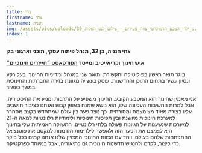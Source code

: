 ```yaml
---
title: צחי
firstname: צחי
lastname: חנניה
img: /assets/pics/uploads/גן_ילדי_הטבע_הדמוקרטי_צוות_צעירים_-_צילום_לנס_הפקות_39.jpg
index: 1
---
```

**צחי חנניה, בן 32, מנהל פיתוח עסקי, תוכני וארגוני בגן**

**איש חינוך וקריאייטיב ומייסד [הפודקאסט ״חייזרים חינוכיים״](https://www.tzachi-e.co.il/)**

בוגר תואר ראשון בפוליטיקה ותקשורת ותואר שני במנהל ומדיניות החינוך. בעל רקע ונסיון עשיר בתחום התוכן והחדשנות.
עוסק בעשייה מגוונת בזירה החברתית והחינוכית במשך כעשור.



אני מאמין שחינוך הוא המטבע הקובע. החינוך משפיע על התרבות ומניע את ההיסטוריה, אבל למרות החשיבות העליונה שלו, הוא נושא שנזנח באופן קבוע ואנחנו כציבור חושבים עליו בצורה מאוד מצומצמת ומסורתית. כך נוצר פער בין עולם שמתחדש בקצב מסחרר למערכת חינוכית מיושנת ובין תפיסות חינוכיות ולימודיות רלוונטיות למאה ה-21 למערכות שנשענות על הגיונות פעולה בלתי רלוונטיים. התשוקה האמיתית שלי בחינוך היא לצמצם את הפער הזה ולאפשר לילדימות הזדמנות למקסם את פוטנציאל ההתפתחות שלהם בעולם. ויחד עם הצוות החינוכי המצויין שלנו אנחנו קמים בכל בוקר כדי ליצור, לקדם ולהנגיש חדשנות חינוכית גם כתיאוריה, אבל במיוחד כפרקטיקה.